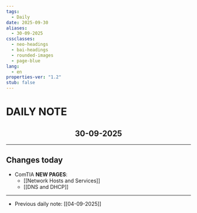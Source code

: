 ```yaml
---
tags:
  - Daily
date: 2025-09-30
aliases:
  - 30-09-2025
cssclasses:
  - neo-headings
  - bai-headings
  - rounded-images
  - page-blue
lang:
  - en
properties-ver: "1.2"
stub: false
---
```

# DAILY NOTE
<h2 style="text-align:center;">30-09-2025</h2>

***

## Changes today
- ComTIA **NEW PAGES**:
    - [[Network Hosts and Services]]
    - [[DNS and DHCP]]

***
- Previous daily note: [[04-09-2025]]